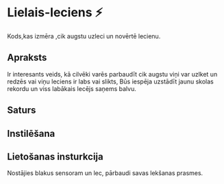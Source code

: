 # Lielais-leciens :zap:
Kods,kas izmēra ,cik augstu uzleci un novērtē  lecienu.
## Apraksts
Ir interesants veids, kā cilvēki varēs parbaudīt cik augstu viņi var uzlket un redzēs vai viņu leciens ir labs vai slikts,
Būs iespēja uzstādīt jaunu skolas rekordu un viss labākais lecējs saņems balvu.
## Saturs

## Instilēšana

## Lietošanas insturkcija 
Nostājies blakus sensoram un lec, pārbaudi savas lekšanas prasmes.
